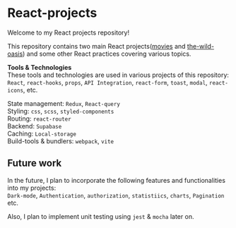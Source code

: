 # React-projects

Welcome to my React projects repository!

This repository contains two main React projects([movies](https://movies-02bf70.netlify.app) and [the-wild-oasis](https://the-wild-oasis-1ef4a.netlify.app/)) and some other React practices covering various topics.  

**Tools & Technologies**  
These tools and technologies are used in various projects of this repository:  
`React`, `react-hooks`, `props`, `API Integration`, `react-form`, `toast`, `modal`, `react-icons`, etc.

State management: `Redux`, `React-query`  
Styling: `css`, `scss`, `styled-components`  
Routing: `react-router`  
Backend: `Supabase`  
Caching: `Local-storage`  
Build-tools & bundlers: `webpack`, `vite`  

## Future work

In the future, I plan to incorporate the following features and functionalities into my projects:  
`Dark-mode`, `Authentication`, `authorization`, `statistiics`, `charts`, `Pagination` etc.

Also, I plan to implement unit testing using `jest` & `mocha` later on.
